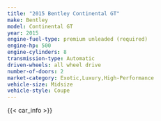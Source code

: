 ```yaml
---
title: "2015 Bentley Continental GT"
make: Bentley
model: Continental GT
year: 2015
engine-fuel-type: premium unleaded (required)
engine-hp: 500
engine-cylinders: 8
transmission-type: Automatic
driven-wheels: all wheel drive
number-of-doors: 2
market-category: Exotic,Luxury,High-Performance
vehicle-size: Midsize
vehicle-style: Coupe
---
```


{{< car_info >}}
